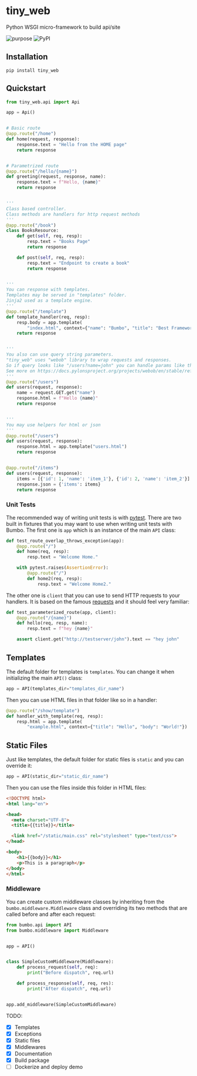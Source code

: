 # tiny_web
Python WSGI micro-framework to build api/site

![purpose](https://img.shields.io/badge/purpose-learning-green.svg)
![PyPI](https://img.shields.io/pypi/v/tiny_web)

## Installation

```shell
pip install tiny_web
```

## Quickstart

```python
from tiny_web.api import Api

app = Api()


# Basic route
@app.route("/home")
def home(request, response):
    response.text = "Hello from the HOME page"
    return response


# Parametrized route
@app.route("/hello/{name}")
def greeting(request, response, name):
    response.text = f"Hello, {name}"
    return response


'''
Class based controller.
Class methods are handlers for http request methods
'''
@app.route("/book")
class BooksResource:
    def get(self, req, resp):
        resp.text = "Books Page"
        return response

    def post(self, req, resp):
        resp.text = "Endpoint to create a book"
        return response


'''
You can response with templates.
Templates may be served in "templates" folder.
Jinja2 used as a template engine.
'''
@app.route("/template")
def template_handler(req, resp):
    resp.body = app.template(
        "index.html", context={"name": "Bumbo", "title": "Best Framework"}).encode()
    return response


'''
You also can use query string parameters.
"tiny_web" uses "webob" library to wrap requests and responses.
So if query looks like "/users?name=john" you can handle params like this.
See more on https://docs.pylonsproject.org/projects/webob/en/stable/reference.html
'''
@app.route("/users")
def users(request, response):
    name = request.GET.get("name")
    response.html = f"Hello {name}"
    return response


'''
You may use helpers for html or json
'''
@app.route("/users")
def users(request, response):
    response.html = app.template("users.html")
    return response


@app.route("/items")
def users(request, response):
    items = [{'id': 1, 'name': 'item_1'}, {'id': 2, 'name': 'item_2'}]
    response.json = {'items': items}
    return response
```

### Unit Tests

The recommended way of writing unit tests is with [pytest](https://docs.pytest.org/en/latest/). There are two built in fixtures
that you may want to use when writing unit tests with Bumbo. The first one is `app` which is an instance of the main `API` class:

```python
def test_route_overlap_throws_exception(app):
    @app.route("/")
    def home(req, resp):
        resp.text = "Welcome Home."

    with pytest.raises(AssertionError):
        @app.route("/")
        def home2(req, resp):
            resp.text = "Welcome Home2."
```

The other one is `client` that you can use to send HTTP requests to your handlers. It is based on the famous [requests](http://docs.python-requests.org/en/master/) and it should feel very familiar:

```python
def test_parameterized_route(app, client):
    @app.route("/{name}")
    def hello(req, resp, name):
        resp.text = f"hey {name}"

    assert client.get("http://testserver/john").text == "hey john"
```

## Templates

The default folder for templates is `templates`. You can change it when initializing the main `API()` class:

```python
app = API(templates_dir="templates_dir_name")
```

Then you can use HTML files in that folder like so in a handler:

```python
@app.route("/show/template")
def handler_with_template(req, resp):
    resp.html = app.template(
        "example.html", context={"title": "Hello", "body": "World!"})
```

## Static Files

Just like templates, the default folder for static files is `static` and you can override it:

```python
app = API(static_dir="static_dir_name")
```

Then you can use the files inside this folder in HTML files:

```html
<!DOCTYPE html>
<html lang="en">

<head>
  <meta charset="UTF-8">
  <title>{{title}}</title>

  <link href="/static/main.css" rel="stylesheet" type="text/css">
</head>

<body>
    <h1>{{body}}</h1>
    <p>This is a paragraph</p>
</body>
</html>
```

### Middleware

You can create custom middleware classes by inheriting from the `bumbo.middleware.Middleware` class and overriding its two methods
that are called before and after each request:

```python
from bumbo.api import API
from bumbo.middleware import Middleware


app = API()


class SimpleCustomMiddleware(Middleware):
    def process_request(self, req):
        print("Before dispatch", req.url)

    def process_response(self, req, res):
        print("After dispatch", req.url)


app.add_middleware(SimpleCustomMiddleware)
```


TODO:
- [x] Templates
- [x] Exceptions
- [x] Static files
- [x] Middlewares
- [x] Documentation
- [x] Build package
- [ ] Dockerize and deploy demo
